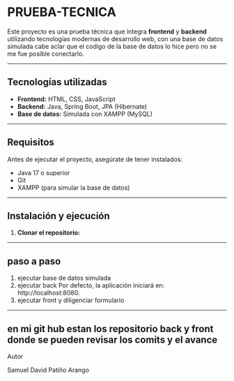 # PRUEBA-TECNICA

Este proyecto es una prueba técnica que integra **frontend** y **backend** utilizando tecnologías modernas de desarrollo web, con una base de datos simulada cabe aclar que el codigo de la base de datos lo hice pero no se me fue posible conectarlo.

---

## Tecnologías utilizadas

- **Frontend:** HTML, CSS, JavaScript  
- **Backend:** Java, Spring Boot, JPA (Hibernate)  
- **Base de datos:** Simulada con XAMPP (MySQL)  

---

## Requisitos

Antes de ejecutar el proyecto, asegúrate de tener instalados:

- Java 17 o superior  
- Git  
- XAMPP (para simular la base de datos)  

---

## Instalación y ejecución

1. **Clonar el repositorio:**

---
## paso a paso

1. ejecutar base de datos simulada
2. ejecutar back
 Por defecto, la aplicación iniciará en: http://localhost:8080.
3. ejecutar front y diligenciar formulario
---
en mi git hub estan los repositorio back y front donde se pueden revisar los comits y el avance 
---
Autor

Samuel David Patiño Arango

